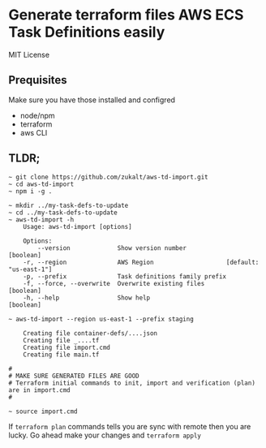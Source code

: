 # Generate terraform files AWS ECS Task Definitions easily
 MIT License 
 ## Prequisites
Make sure you have those installed and configred
* node/npm
* terraform
* aws CLI 

 ## TLDR;

    ~ git clone https://github.com/zukalt/aws-td-import.git
    ~ cd aws-td-import
    ~ npm i -g .

    ~ mkdir ../my-task-defs-to-update
    ~ cd ../my-task-defs-to-update
    ~ aws-td-import -h
        Usage: aws-td-import [options]

        Options:
            --version             Show version number                        [boolean]
        -r, --region              AWS Region                    [default: "us-east-1"]
        -p, --prefix              Task definitions family prefix
        -f, --force, --overwrite  Overwrite existing files                   [boolean]
        -h, --help                Show help                                  [boolean]

    ~ aws-td-import --region us-east-1 --prefix staging

        Creating file container-defs/....json
        Creating file _....tf
        Creating file import.cmd
        Creating file main.tf
    
    #
    # MAKE SURE GENERATED FILES ARE GOOD
    # Terraform initial commands to init, import and verification (plan) are in import.cmd
    #  

    ~ source import.cmd
    
If `terraform plan` commands tells you are sync with remote then you are lucky. 
Go ahead make your changes and `terraform apply`
    
